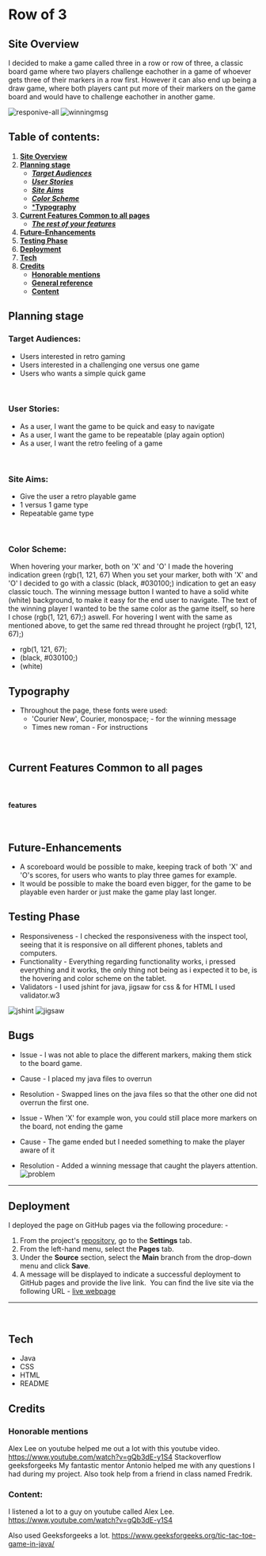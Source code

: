 # **Row of 3**
## **Site Overview**
I decided to make a game called three in a row or row of three, a classic board game where two players challenge eachother in a game of whoever gets three of their markers in a row first.
However it can also end up being a draw game, where both players cant put more of their markers on the game board and would have to challenge eachother in another game.

![responive-all](/assets/images/Responsive.all.png)
![winningmsg](/assets/images/Winning%20screen.png)​

## Table of contents:
1. [**Site Overview**](#site-overview)
1. [**Planning stage**](#planning-stage)
    * [***Target Audiences***](#target-audiences)
    * [***User Stories***](#user-stories)
    * [***Site Aims***](#site-aims)
    * [***Color Scheme***](#color-scheme)
    * [***Typography**](#typography)
1. [**Current Features Common to all pages**](#current-features-common-to-all-pages)
    * [***The rest of your features***](#features)
1. [**Future-Enhancements**](#future-enhancements)
1. [**Testing Phase**](#testing-phase)
1. [**Deployment**](#deployment)
1. [**Tech**](#tech)
1. [**Credits**](#credits)
    * [**Honorable mentions**](#honorable-mentions)
    * [**General reference**](#general-reference)
    * [**Content**](#content)
​
## **Planning stage**

### **Target Audiences:**
* Users interested in retro gaming 
* Users interested in a challenging one versus one game
* Users who wants a simple quick game

​
### **User Stories:**
* As a user, I want the game to be quick and easy to navigate
* As a user, I want the game to be repeatable (play again option)
* As a user, I want the retro feeling of a game

​
### **Site Aims:**
* Give the user a retro playable game
* 1 versus 1 game type
* Repeatable game type

​
### **Color Scheme:**
​
When hovering your marker, both on 'X' and 'O' I made the hovering indication green (rgb(1, 121, 67)
When you set your marker, both with 'X' and 'O' I decided to go with a classic (black, #030100;) indication to get an easy classic touch.
The winning message button I wanted to have a solid white (white) background, to make it easy for the end user to navigate.
The text of the winning player I wanted to be the same color as the game itself, so here I chose (rgb(1, 121, 67);) aswell.
For hovering I went with the same as mentioned above, to get the same red thread throught he project (rgb(1, 121, 67);)

* rgb(1, 121, 67);
* (black, #030100;)
* (white)
​

## **Typography**
* Throughout the page, these fonts were used:
  * 'Courier New', Courier, monospace; - for the winning message
  * Times new roman - For instructions

​
## **Current Features Common to all pages**
​
#### **features**
​
## **Future-Enhancements**
* A scoreboard would be possible to make, keeping track of both 'X' and 'O's scores, for users who wants to play three games for example.
​
* It would be possible to make the board even bigger, for the game to be playable even harder or just make the game play last longer.
​

## **Testing Phase**
* Responsiveness -  I checked the responsiveness with the inspect tool, seeing that it is responsive on all different phones, tablets and computers.
​
* Functionality - Everything regarding functionality works, i pressed everything and it works, the only thing not being as i expected it to be, is the hovering and color scheme on the tablet.
​
* Validators - I used jshint for java, jigsaw for css & for HTML I used validator.w3

![jshint](/assets/images/Jshint.2.png)
![jigsaw](/assets/images/Jigsaw.png)

## **Bugs**
* Issue - I was not able to place the different markers, making them stick to the board game.
* Cause - I placed my java files to overrun
* Resolution - Swapped lines on the java files so that the other one did not overrun the first one.

* Issue - When 'X' for example won, you could still place more markers on the board, not ending the game
* Cause - The game ended but I needed something to make the player aware of it
* Resolution - Added a winning message that caught the players attention.
![problem](/assets/images/problem.png)
​
***
## **Deployment**
I deployed the page on GitHub pages via the following procedure: -
​
1. From the project's [repository](https://github.com/Gomsur/Project-2), go to the **Settings** tab.
2. From the left-hand menu, select the **Pages** tab.
3. Under the **Source** section, select the **Main** branch from the drop-down menu and click **Save**.
4. A message will be displayed to indicate a successful deployment to GitHub pages and provide the live link.
​
You  can find the live site via the following URL - [live webpage](https://8000-gomsur-project2-6v2tg58eikx.ws-eu81.gitpod.io/)
***
​
## **Tech**
- Java
- CSS
- HTML
- README
​

## **Credits**
### **Honorable mentions**
Alex Lee on youtube helped me out a lot with this youtube video. https://www.youtube.com/watch?v=gQb3dE-y1S4
Stackoverflow
geeksforgeeks
My fantastic mentor Antonio helped me with any questions I had during my project.
Also took help from a friend in class named Fredrik.
​

### **Content:**
I listened a lot to a guy on youtube called Alex Lee.
https://www.youtube.com/watch?v=gQb3dE-y1S4

Also used Geeksforgeeks a lot.
https://www.geeksforgeeks.org/tic-tac-toe-game-in-java/
​